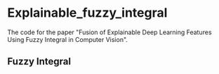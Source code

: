 # Explainable_fuzzy_integral
The code for the paper "Fusion of Explainable Deep Learning Features Using Fuzzy Integral in Computer Vision".

## Fuzzy Integral
